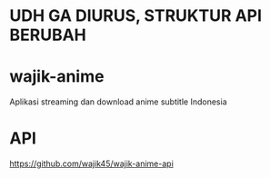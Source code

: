 # UDH GA DIURUS, STRUKTUR API BERUBAH
# wajik-anime
Aplikasi streaming dan download anime subtitle Indonesia
# API
https://github.com/wajik45/wajik-anime-api
